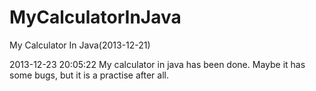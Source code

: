 MyCalculatorInJava
==================

My Calculator In Java(2013-12-21)

2013-12-23 20:05:22
My calculator in java has been done.
Maybe it has some bugs, but it is a practise after all.
